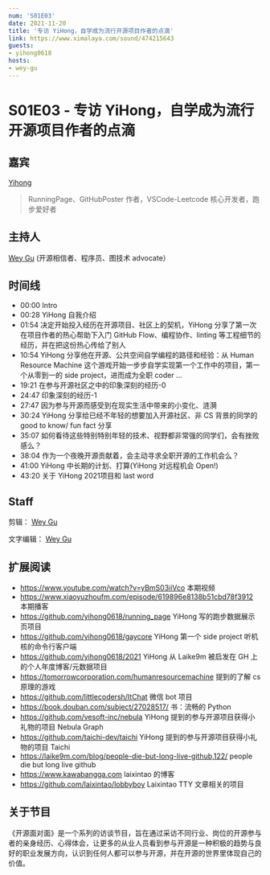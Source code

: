 ```yaml
---
num: 'S01E03'
date: 2021-11-20
title: '专访 YiHong，自学成为流行开源项目作者的点滴'
link: https://www.ximalaya.com/sound/474215643
guests:
- yihong0618
hosts:
- wey-gu
---
```


# S01E03 - 专访 YiHong，自学成为流行开源项目作者的点滴

## 嘉宾

[Yihong](https://github.com/yihong0618)

> RunningPage、GitHubPoster 作者，VSCode-Leetcode 核心开发者，跑步爱好者

## 主持人

[Wey Gu](https://github.com/wey-gu) (开源相信者、程序员、图技术 advocate）

## 时间线

- 00:00 Intro 
- 00:28 YiHong 自我介绍
- 01:54 决定开始投入经历在开源项目、社区上的契机，YiHong 分享了第一次在项目作者的热心帮助下入门 GitHub Flow、编程协作、linting 等工程细节的经历，并在把这份热心传给了别人
- 10:54 YiHong 分享他在开源、公共空间自学编程的路径和经验：从 Human Resource Machine 这个游戏开始一步步自学实现第一个工作中的项目，第一个从零到一的 side project，进而成为全职 coder ... 
- 19:21 在参与开源社区之中的印象深刻的经历-0
- 24:47 印象深刻的经历-1
- 27:47 因为参与开源而感受到在现实生活中带来的小变化、涟漪
- 30:24 YiHong 分享给已经不年轻的想要加入开源社区、非 CS 背景的同学的 good to know/ fun fact 分享
- 35:07 如何看待这些特别特别年轻的技术、视野都非常强的同学们，会有挫败感么？
- 38:04 作为一个夜晚开源贡献着，会主动寻求全职开源的工作机会么？
- 41:00 YiHong 中长期的计划、打算(YiHong 对远程机会 Open!)
- 43:20 关于 YiHong 2021项目和 last word

## Staff

剪辑： [Wey Gu](https://github.com/wey-gu)

文字编辑： [Wey Gu](https://github.com/wey-gu)

## 扩展阅读

- https://www.youtube.com/watch?v=yBmS03iiVco 本期视频
- https://www.xiaoyuzhoufm.com/episode/619896e8138b51cbd78f3912 本期播客
- https://github.com/yihong0618/running_page YiHong 写的跑步数据展示页项目
- https://github.com/yihong0618/gaycore YiHong 第一个 side project 听机核的命令行客户端
- https://github.com/yihong0618/2021 YiHong 从 Laike9m 被启发在 GH 上的个人年度博客/元数据项目
- https://tomorrowcorporation.com/humanresourcemachine 提到的了解 cs 原理的游戏
- https://github.com/littlecodersh/ItChat 微信 bot 项目
- https://book.douban.com/subject/27028517/ 书：流畅的 Python
- https://github.com/vesoft-inc/nebula YiHong 提到的参与开源项目获得小礼物的项目 Nebula Graph
- https://github.com/taichi-dev/taichi YiHong 提到的参与开源项目获得小礼物的项目 Taichi
- https://laike9m.com/blog/people-die-but-long-live-github,122/ people die but long live github
- https://www.kawabangga.com laixintao 的博客
- https://github.com/laixintao/lobbyboy Laixintao TTY 文章相关的项目

## 关于节目

《开源面对面》是一个系列的访谈节目，旨在通过采访不同行业、岗位的开源参与者的亲身经历、心得体会，让更多的从业人员看到参与开源是一种积极的趋势与良好的职业发展方向，认识到任何人都可以参与开源，并在开源的世界里体现自己的价值。
